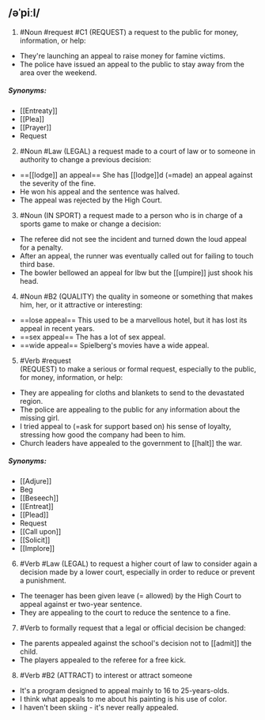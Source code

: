 ## /əˈpiːl/
1. #Noun #request 
#C1
(REQUEST)
a request to the public for money, information, or help:

- They're launching an appeal to raise money for famine victims.
- The police have issued an appeal to the public to stay away from the area over the weekend. 

##### Synonyms:
- [[Entreaty]]
- [[Plea]]
- [[Prayer]]
- Request

2. #Noun #Law 
(LEGAL)
a request made to a court of law or to someone in authority to change a previous decision:

- ==[[lodge]] an appeal==
She has [[lodge]]d (=made) an appeal against the severity of the fine.
- He won his appeal and the sentence was halved.
- The appeal was rejected by the High Court.

3. #Noun
(IN SPORT)
a request made to a person who is in charge of a sports game to make or change a decision:

- The referee did not see the incident and turned down the loud appeal for a penalty.
- After an appeal, the runner was eventually called out for failing to touch third base.
- The bowler bellowed an appeal for lbw but the [[umpire]] just shook his head.

4. #Noun 
#B2 
(QUALITY)
the quality in someone or something that makes him, her, or it attractive or interesting:

- ==lose appeal==
This used to be a marvellous hotel, but it has lost its appeal in recent years.
- ==sex appeal==
The has a lot of sex appeal.
- ==wide appeal==
Spielberg's movies have a wide appeal.

5. #Verb #request  
(REQUEST)
to make a serious or formal request, especially to the public, for money, information, or help:

- They are appealing for cloths and blankets to send to the devastated region.
- The police are appealing to the public for any information about the missing girl.
- I tried appeal to (=ask for support based on) his sense of loyalty, stressing how good the company had been to him.
- Church leaders have appealed to the government to [[halt]] the war.

##### Synonyms:
- [[Adjure]]
- Beg
- [[Beseech]]
- [[Entreat]]
- [[Plead]]
- Request
- [[Call upon]]
- [[Solicit]]
- [[Implore]]

6. #Verb #Law
(LEGAL)
to request a higher court of law to consider again a decision made by a lower court, especially in order to reduce or prevent a punishment.

- The teenager has been given leave (= allowed) by the High Court to appeal against er two-year sentence.
- They are appealing to the court to reduce the sentence to a fine.

7. #Verb 
to formally request that a legal or official decision be changed:

- The parents appealed against the school's decision not to [[admit]] the child.
- The players appealed to the referee for a free kick.

8. #Verb
#B2
(ATTRACT)
to interest or attract someone 

- It's a program designed to appeal mainly to 16 to 25-years-olds.
- I think what appeals to me about his painting is his use of color.
- I haven't been skiing - it's never really appealed.
